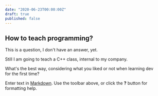 ```yaml
---
date: "2020-06-23T00:00:00Z"
draft: true
published: false
---
```

## How to teach programming?

This is a question, I don't have an answer, yet.

Still I am going to teach a C++ class, internal to my company.

What's the best way, considering what you liked or not when learning dev for the first time?

Enter text in [Markdown](http://daringfireball.net/projects/markdown/). Use the toolbar above, or click the **?** button for formatting help.
